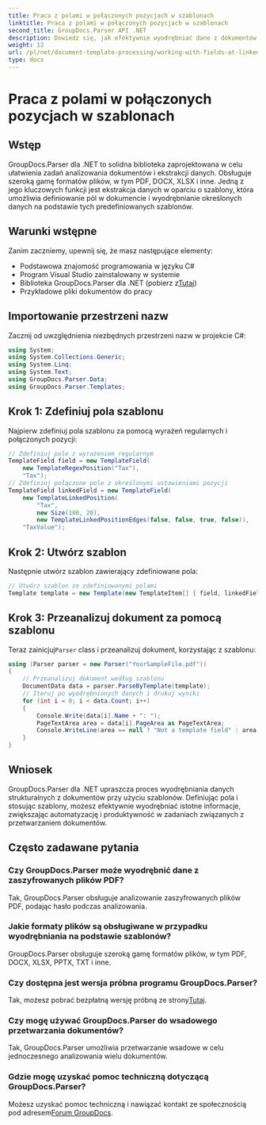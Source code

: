 ```yaml
---
title: Praca z polami w połączonych pozycjach w szablonach
linktitle: Praca z polami w połączonych pozycjach w szablonach
second_title: GroupDocs.Parser API .NET
description: Dowiedz się, jak efektywnie wyodrębniać dane z dokumentów za pomocą GroupDocs.Parser dla .NET. Samouczek krok po kroku z przykładami kodu.
weight: 12
url: /pl/net/document-template-processing/working-with-fields-at-linked-positions-in-templates/
type: docs
---
```

# Praca z polami w połączonych pozycjach w szablonach

## Wstęp
GroupDocs.Parser dla .NET to solidna biblioteka zaprojektowana w celu ułatwienia zadań analizowania dokumentów i ekstrakcji danych. Obsługuje szeroką gamę formatów plików, w tym PDF, DOCX, XLSX i inne. Jedną z jego kluczowych funkcji jest ekstrakcja danych w oparciu o szablony, która umożliwia definiowanie pól w dokumencie i wyodrębnianie określonych danych na podstawie tych predefiniowanych szablonów.
## Warunki wstępne
Zanim zaczniemy, upewnij się, że masz następujące elementy:
- Podstawowa znajomość programowania w języku C#
- Program Visual Studio zainstalowany w systemie
-  Biblioteka GroupDocs.Parser dla .NET (pobierz z[Tutaj](https://releases.groupdocs.com/parser/net/))
- Przykładowe pliki dokumentów do pracy

## Importowanie przestrzeni nazw
Zacznij od uwzględnienia niezbędnych przestrzeni nazw w projekcie C#:
```csharp
using System;
using System.Collections.Generic;
using System.Linq;
using System.Text;
using GroupDocs.Parser.Data;
using GroupDocs.Parser.Templates;
```
## Krok 1: Zdefiniuj pola szablonu
Najpierw zdefiniuj pola szablonu za pomocą wyrażeń regularnych i połączonych pozycji:
```csharp
// Zdefiniuj pole z wyrażeniem regularnym
TemplateField field = new TemplateField(
    new TemplateRegexPosition("Tax"),
    "Tax");
// Zdefiniuj połączone pole z określonymi ustawieniami pozycji
TemplateField linkedField = new TemplateField(
    new TemplateLinkedPosition(
        "Tax",
        new Size(100, 20),
        new TemplateLinkedPositionEdges(false, false, true, false)),
    "TaxValue");
```
## Krok 2: Utwórz szablon
Następnie utwórz szablon zawierający zdefiniowane pola:
```csharp
// Utwórz szablon ze zdefiniowanymi polami
Template template = new Template(new TemplateItem[] { field, linkedField });
```
## Krok 3: Przeanalizuj dokument za pomocą szablonu
 Teraz zainicjuj`Parser` class i przeanalizuj dokument, korzystając z szablonu:
```csharp
using (Parser parser = new Parser("YourSampleFile.pdf"))
{
    // Przeanalizuj dokument według szablonu
    DocumentData data = parser.ParseByTemplate(template);
    // Iteruj po wyodrębnionych danych i drukuj wyniki
    for (int i = 0; i < data.Count; i++)
    {
        Console.Write(data[i].Name + ": ");
        PageTextArea area = data[i].PageArea as PageTextArea;
        Console.WriteLine(area == null ? "Not a template field" : area.Text);
    }
}
```

## Wniosek
GroupDocs.Parser dla .NET upraszcza proces wyodrębniania danych strukturalnych z dokumentów przy użyciu szablonów. Definiując pola i stosując szablony, możesz efektywnie wyodrębniać istotne informacje, zwiększając automatyzację i produktywność w zadaniach związanych z przetwarzaniem dokumentów.

## Często zadawane pytania
### Czy GroupDocs.Parser może wyodrębnić dane z zaszyfrowanych plików PDF?
Tak, GroupDocs.Parser obsługuje analizowanie zaszyfrowanych plików PDF, podając hasło podczas analizowania.
### Jakie formaty plików są obsługiwane w przypadku wyodrębniania na podstawie szablonów?
GroupDocs.Parser obsługuje szeroką gamę formatów plików, w tym PDF, DOCX, XLSX, PPTX, TXT i inne.
### Czy dostępna jest wersja próbna programu GroupDocs.Parser?
 Tak, możesz pobrać bezpłatną wersję próbną ze strony[Tutaj](https://releases.groupdocs.com/).
### Czy mogę używać GroupDocs.Parser do wsadowego przetwarzania dokumentów?
Tak, GroupDocs.Parser umożliwia przetwarzanie wsadowe w celu jednoczesnego analizowania wielu dokumentów.
### Gdzie mogę uzyskać pomoc techniczną dotyczącą GroupDocs.Parser?
 Możesz uzyskać pomoc techniczną i nawiązać kontakt ze społecznością pod adresem[Forum GroupDocs](https://forum.groupdocs.com/c/parser/17).